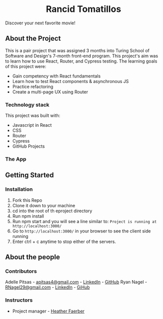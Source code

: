<h1 align="center"> Rancid Tomatillos </h1>

Discover your next favorite movie!


## About the Project
This is a pair project that was assigned 3 months into Turing School of Software and Design's 7-month front-end program. This project's aim was to learn how to use React, Router, and Cypress testing. The learning goals of this project were: 

- Gain competency with React fundamentals
- Learn how to test React components & asynchronous JS
- Practice refactoring
- Create a multi-page UX using Router

### Technology stack
This project was built with:
- Javascript in React
- CSS
- Router
- Cypress
- GitHub Projects

### The App

## Getting Started
### Installation
1. Fork this Repo
1. Clone it down to your machine
1. cd into the root of th eproject directory
1. Run npm install
1. Run npm start and you will see a line similar to: `Project is running at http://localhost:3000/`
1. Go to `http://localhost:3000/` in your browser to see the client side running
1. Enter ctrl + c anytime to stop either of the servers.

## About the people

### Contributors
Adelle Pitsas - apitsas4@gmail.com - [LinkedIn](https://www.linkedin.com/in/adelle-pitsas-461503183/) - [GitHub](https://github.com/Adelle-Pitsas)
Ryan Nagel - RNagel29@gmail.com - [LinkedIn](https://www.linkedin.com/in/ryan-nagel-000280173/) - [GiHub](https://github.com/Nagel29)

### Instructors
- Project manager - [Heather Faerber](https://github.com/hfaerber)

